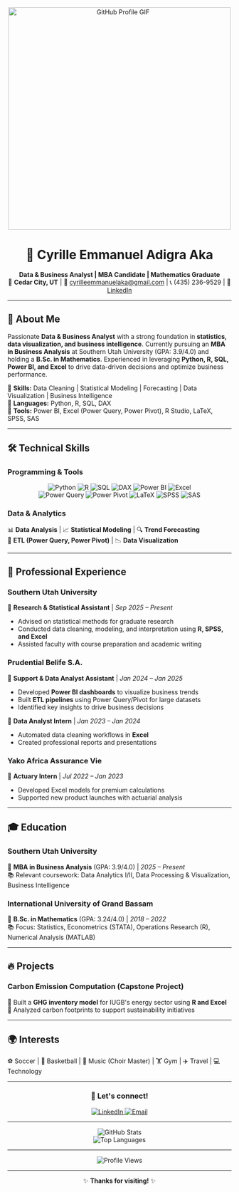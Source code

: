 <div align="center">
  <img src="github profile.gif" alt="GitHub Profile GIF" width="500">
</div>

# <div align="center">🌟 Cyrille Emmanuel Adigra Aka</div>  
<div align="center"><b>Data & Business Analyst | MBA Candidate | Mathematics Graduate</b></div>  

<div align="center">
📍 <b>Cedar City, UT</b> | 📧 <a href="mailto:cyrilleemmanuelaka@gmail.com">cyrilleemmanuelaka@gmail.com</a> | 📞 (435) 236-9529 | 🔗 <a href="https://linkedin.com/cyrille-emmanuel-aka">LinkedIn</a>
</div>  

---

## 🚀 **About Me**  
Passionate **Data & Business Analyst** with a strong foundation in **statistics, data visualization, and business intelligence**. Currently pursuing an **MBA in Business Analysis** at Southern Utah University (GPA: 3.9/4.0) and holding a **B.Sc. in Mathematics**. Experienced in leveraging **Python, R, SQL, Power BI, and Excel** to drive data-driven decisions and optimize business performance.  

🔹 **Skills:** Data Cleaning | Statistical Modeling | Forecasting | Data Visualization | Business Intelligence  
🔹 **Languages:** Python, R, SQL, DAX  
🔹 **Tools:** Power BI, Excel (Power Query, Power Pivot), R Studio, LaTeX, SPSS, SAS  

---

## 🛠 **Technical Skills**  

### **Programming & Tools**  
<div align="center">
  <img src="https://img.shields.io/badge/Python-3776AB?style=for-the-badge&logo=python&logoColor=white" alt="Python">  
  <img src="https://img.shields.io/badge/R-276DC3?style=for-the-badge&logo=r&logoColor=white" alt="R">  
  <img src="https://img.shields.io/badge/SQL-4479A1?style=for-the-badge&logo=postgresql&logoColor=white" alt="SQL">  
  <img src="https://img.shields.io/badge/DAX-FFB900?style=for-the-badge&logo=powerbi&logoColor=black" alt="DAX">  
  <img src="https://img.shields.io/badge/Power_BI-F2C811?style=for-the-badge&logo=powerbi&logoColor=black" alt="Power BI">  
  <img src="https://img.shields.io/badge/Excel-217346?style=for-the-badge&logo=microsoftexcel&logoColor=white" alt="Excel">  
  <br>
  <img src="https://img.shields.io/badge/Power_Query-00A1F1?style=for-the-badge&logo=powerautomate&logoColor=white" alt="Power Query">  
  <img src="https://img.shields.io/badge/Power_Pivot-00A1F1?style=for-the-badge&logo=powerplatform&logoColor=white" alt="Power Pivot">  
  <img src="https://img.shields.io/badge/LaTeX-008080?style=for-the-badge&logo=latex&logoColor=white" alt="LaTeX">  
  <img src="https://img.shields.io/badge/SPSS-CC0000?style=for-the-badge&logo=ibm&logoColor=white" alt="SPSS">  
  <img src="https://img.shields.io/badge/SAS-FF9E0F?style=for-the-badge&logo=sas&logoColor=white" alt="SAS">  
</div>  

### **Data & Analytics**  
📊 **Data Analysis** | 📈 **Statistical Modeling** | 🔍 **Trend Forecasting**  
🔄 **ETL (Power Query, Power Pivot)** | 📉 **Data Visualization**  

---

## 💼 **Professional Experience**  

### **Southern Utah University**  
📌 **Research & Statistical Assistant** | *Sep 2025 – Present*  
- Advised on statistical methods for graduate research  
- Conducted data cleaning, modeling, and interpretation using **R, SPSS, and Excel**  
- Assisted faculty with course preparation and academic writing  

### **Prudential Belife S.A.**  
📌 **Support & Data Analyst Assistant** | *Jan 2024 – Jan 2025*  
- Developed **Power BI dashboards** to visualize business trends  
- Built **ETL pipelines** using Power Query/Pivot for large datasets  
- Identified key insights to drive business decisions  

📌 **Data Analyst Intern** | *Jan 2023 – Jan 2024*  
- Automated data cleaning workflows in **Excel**  
- Created professional reports and presentations  

### **Yako Africa Assurance Vie**  
📌 **Actuary Intern** | *Jul 2022 – Jan 2023*  
- Developed Excel models for premium calculations  
- Supported new product launches with actuarial analysis  

---

## 🎓 **Education**  
### **Southern Utah University**  
🎯 **MBA in Business Analysis** (GPA: 3.9/4.0) | *2025 – Present*  
📚 Relevant coursework: Data Analytics I/II, Data Processing & Visualization, Business Intelligence  

### **International University of Grand Bassam**  
🎯 **B.Sc. in Mathematics** (GPA: 3.24/4.0) | *2018 – 2022*  
📚 Focus: Statistics, Econometrics (STATA), Operations Research (R), Numerical Analysis (MATLAB)  

---

## 🔥 **Projects**  
### **Carbon Emission Computation (Capstone Project)**  
📌 Built a **GHG inventory model** for IUGB's energy sector using **R and Excel**  
📌 Analyzed carbon footprints to support sustainability initiatives  

---

## 🌍 **Interests**  
⚽ Soccer | 🏀 Basketball | 🎵 Music (Choir Master) | 🏋️ Gym | ✈️ Travel | 💻 Technology  

---

<div align="center">
  <h3>📌 Let's connect!</h3>
  <a href="https://linkedin.com/cyrille-emmanuel-aka">
    <img src="https://img.shields.io/badge/LinkedIn-0077B5?style=for-the-badge&logo=linkedin&logoColor=white" alt="LinkedIn">
  </a>
  <a href="mailto:cyrilleemmanuelaka@gmail.com">
    <img src="https://img.shields.io/badge/Gmail-D14836?style=for-the-badge&logo=gmail&logoColor=white" alt="Email">
  </a>
</div>

---

<div align="center">
  <img src="https://github-readme-stats.vercel.app/api?username=cyrilleemmanuelaka&show_icons=true&theme=radical&hide_border=true" alt="GitHub Stats">
  <br>
  <img src="https://github-readme-stats.vercel.app/api/top-langs/?username=cyrilleemmanuelaka&layout=compact&theme=radical&hide_border=true" alt="Top Languages">
</div>

---

<div align="center">
  <img src="https://komarev.com/ghpvc/?username=cyrilleemmanuelaka&label=Profile%20Views&color=blueviolet&style=flat" alt="Profile Views">
</div>

---

<div align="center">
✨ <b>Thanks for visiting!</b> ✨
</div>
